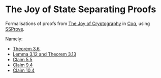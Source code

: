 # The Joy of State Separating Proofs
Formalisations of proofs from [The Joy of Cryptography](https://joyofcryptography.com/pdf/book.pdf) in [Coq](https://coq.inria.fr/), using [SSProve](https://github.com/SSProve/ssprove).

Namely:
 - [Theorem 3.6](SecretSharing.v),
 - [Lemma 3.12 and Theorem 3.13](ShamirSecretSharing.v)
 - [Claim 5.5](StretchPRG.v)
 - [Claim 9.4](PRPCCA.v)
 - [Claim 10.4](PRFMAC.v)
